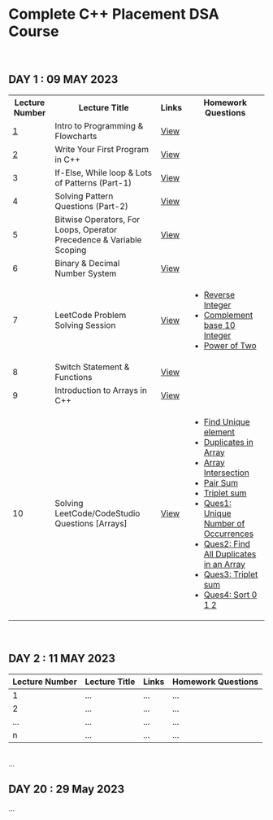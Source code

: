 # Complete C++ Placement DSA Course
<br>
<h2>DAY 1 : 09 MAY 2023</h2>
<table>
  <tr>
    <th>Lecture Number</th>
    <th>Lecture Title</th>
    <th>Links</th>
    <th>Homework Questions</th>
  </tr>
  <tr>
<td><a href="https://youtu.be/WQoB2z67hvY">1</a></td>
    <td>Intro to Programming & Flowcharts</td>
    <td><a href="https://drive.google.com/file/d/1Mf2JpjY2z6s1Nl18ue1PDxdGoie50ywb/view" target="_blank">View</a></td>
    <td></td>
  </tr>
  <tr>
    <td><a href="https://youtu.be/t6zLJOCVqD0">2</a></td>
    <td>Write Your First Program in C++</td>
    <td><a href="https://drive.google.com/file/d/14CMAnuh2b4Lg0Qf2nJS_ZtYwg1PMoF_q/view" target="_blank">View</a></td>
    <td></td>
  </tr>
  <tr>
    <td>3</td>
    <td>If-Else, While loop & Lots of Patterns (Part-1)</td>
    <td><a href="https://drive.google.com/file/d/1SrRo9oiIKS3D4JR4Er3tY85hALXzgdIT/view" target="_blank">View</a></td>
    <td></td>
  </tr>
  <tr>
    <td>4</td>
    <td>Solving Pattern Questions (Part-2)</td>
    <td><a href="https://drive.google.com/file/d/1onLkPV9zr6HUHEVtgLzxRJCL4tzpY5ux/view" target="_blank">View</a></td>
    <td></td>
  </tr>
  <tr>
    <td>5</td>
    <td>Bitwise Operators, For Loops, Operator Precedence & Variable Scoping</td>
    <td><a href="https://drive.google.com/file/d/1hBPUhy-1v-9eCqTMnZLaAVehAc9unctJ/view"  target="_blank">View</a></td>
    <td></td>
  </tr>
  <tr>
    <td>6</td>
    <td>Binary & Decimal Number System</td>
    <td><a href="https://drive.google.com/file/d/1hLijJiM2oHdDpTinO2ploLm3QhrsaGix/view"  target="_blank">View</a></td>
    <td></td>
  </tr>
  <tr>
    <td>7</td>
    <td>LeetCode Problem Solving Session</td>
    <td><a href="https://drive.google.com/file/d/1l0sV5t5AeujRd2D35j5JC4qTUbq8xMOu/view"  target="_blank">View</a></td>
    <td>
        <ul>
            <li><a href="https://leetcode.com/problems/reverse-integer/description/" target="_blank">Reverse Integer</a></li>
            <li><a href="https://leetcode.com/problems/complement-of-base-10-integer/" target="_blank">Complement base 10 Integer</a></li>
            <li><a href="https://leetcode.com/problems/power-of-two/" target="_blank">Power of Two</a></li>
        </ul>
  </tr>
  <tr>
<td>8</td>
<td>Switch Statement & Functions</td>
<td><a href="https://drive.google.com/file/d/1pp8Os3PYPh2zGiU0lUVGXbMoXEBIsBOX/view" target="_blank">View</a></td>
<td></td>
    </tr>
  <tr>
    <td>9</td>
    <td>Introduction to Arrays in C++</td>
    <td><a href="https://drive.google.com/file/d/1gSbnSQvpzauATYAC3PtBT1fFzy7_Z-mj/view" target="_blank">View</a></td>
    <td></td>
  </tr>
  <tr>
    <td>10</td>
    <td>Solving LeetCode/CodeStudio Questions [Arrays]</td>
    <td><a href="https://drive.google.com/file/d/1IYPF9B-YgQ7Bk7YiX0fLllwnm7QutdKB/view" target="_blank">View</a></td>
    <td>
        <ul>
            <li><a href="https://bit.ly/3y01Zdu" target="_blank">Find Unique element</a></li>
            <li><a href="https://bit.ly/3dm6bdZ" target="_blank" target="_blank">Duplicates in Array</a></li>
            <li><a href="https://bit.ly/3Il0c7n" target="_blank">Array Intersection</a></li>
            <li><a href="https://bit.ly/3EwlU6e"  target="_blank">Pair Sum</a></li>
            <li><a href="https://bit.ly/3GbgVs3" target="_blank">Triplet sum</a></li>
	    <li><a href="https://leetcode.com/problems/unique-number-of-occurrences/" target="_blank">Ques1: Unique Number of Occurrences</a></li>
            <li><a href="https://leetcode.com/problems/find-all-duplicates-in-an-array/" target="_blank">Ques2: Find All Duplicates in an Array</a></li>
            <li><a href="https://bit.ly/3GbgVs3" target="_blank">Ques3: Triplet sum</a></li>
            <li><a href="https://bit.ly/3DfQW0s" target="_blank">Ques4: Sort 0 1 2</a></li>
        </ul>
    </td>
  </tr>
</table>
<br>
<h2>DAY 2 : 11 MAY 2023</h2>
<table>
  <thead>
    <tr>
      <th>Lecture Number</th>
      <th>Lecture Title</th>
      <th>Links</th>
      <th>Homework Questions</th>
    </tr>
  </thead>
  <tbody>
    <tr>
      <td>1</td>
      <td>...</td>
      <td>...</td>
      <td>...</td>
    </tr>
    <tr>
      <td>2</td>
      <td>...</td>
      <td>...</td>
      <td>...</td>
    </tr>
     <tr>
      <td>...</td>
      <td>...</td>
      <td>...</td>
      <td>...</td>
    </tr>
    <tr>
      <td>n</td>
      <td>...</td>
      <td>...</td>
      <td>...</td>
    </tr>
  </tbody>
</table>
<br>
...
<br>
<h2>DAY 20 : 29 May 2023</h2>
...
